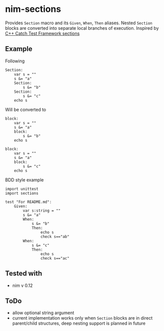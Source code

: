 # nim-sections


Provides `Section` macro and its `Given`, `When`, `Then` aliases. Nested `Section` blocks are converted into separate local branches of execution.
Inspired by [C++ Catch Test Framework sections](https://github.com/philsquared/Catch/blob/master/docs/tutorial.md#test-cases-and-sections)


## Example


Following

```
Section:
    var s = ""
    s &= "a"
    Section:
        s &= "b"
    Section:
        s &= "c"
    echo s
```
Will be converted to
```
block:
    var s = ""
    s &= "a"
    block:
        s &= "b"
    echo s

block:
    var s = ""
    s &= "a"
    block:
        s &= "c"
    echo s
```

BDD style example
```
import unittest
import sections

test "For README.md":
    Given:
        var s:string = ""
        s &= "a"
        When:
            s &= "b"
            Then:
                echo s
                check s=="ab"
        When:
            s &= "c"
            Then:
                echo s
                check s=="ac"
```
## Tested with

  - nim v 0.12


## ToDo
  - allow optional string argument
  - current implementation works only when `Section` blocks are in direct parent/child structures, deep nesting support is planned in future

